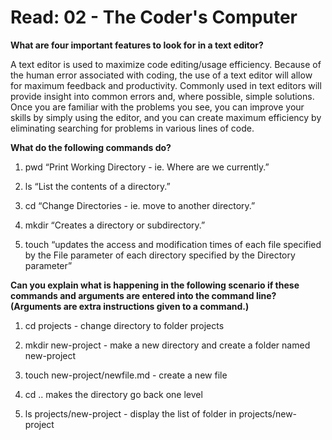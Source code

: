 # Read: 02 - The Coder's Computer

**What are four important features to look for in a text editor?**

A text editor is used to maximize code editing/usage efficiency. Because of the human error associated with coding, the use of a text editor will allow for maximum feedback and productivity. Commonly used in text editors will provide insight into common errors and, where possible, simple solutions. Once you are familiar with the problems you see, you can improve your skills by simply using the editor, and you can create maximum efficiency by eliminating searching for problems in various lines of code.

**What do the following commands do?**

  1. pwd “Print Working Directory - ie. Where are we currently.”
  
  2. ls “List the contents of a directory.”
  
  3. cd “Change Directories - ie. move to another directory.”
  
  4. mkdir “Creates a directory or subdirectory.”
  
  5. touch “updates the access and modification times of each file specified by the File parameter of each directory specified by the Directory parameter”

**Can you explain what is happening in the following scenario if these commands and arguments are entered into the command line? (Arguments are extra instructions given to a command.)**

1. cd projects - change directory to folder projects

2. mkdir new-project - make a new directory and create a folder named new-project

3. touch new-project/newfile.md - create a new file

4. cd .. makes the directory go back one level

5. ls projects/new-project - display the list of folder in projects/new-project
